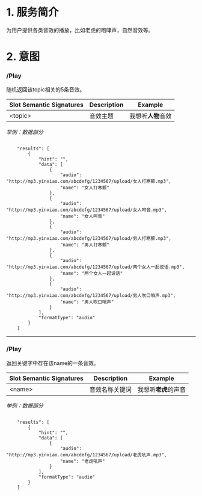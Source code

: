 # 1. 服务简介

为用户提供各类音效的播放，比如老虎的咆哮声，自然音效等。

# 2. 意图

### \/Play

随机返回该topic相关的5条音效。

| **Slot Semantic Signatures** | **Description** | **Example** |
| --- | --- | --- |
| &lt;topic&gt; | 音效主题 | 我想听**人物**音效 |


_举例：数据部分_

```

    "results": [
        {
            "hint": "",
            "data": [
                {
                    "audio": "http://mp3.yinxiao.com/abcdefg/1234567/upload/女人打寒颤.mp3",
                    "name": "女人打寒颤"
                },
                {
                    "audio": "http://mp3.yinxiao.com/abcdefg/1234567/upload/女人呵音.mp3",
                    "name": "女人呵音"
                },
                {
                    "audio": "http://mp3.yinxiao.com/abcdefg/1234567/upload/男人打寒颤.mp3",
                    "name": "男人打寒颤"
                },
                {
                    "audio": "http://mp3.yinxiao.com/abcdefg/1234567/upload/两个女人一起说话.mp3",
                    "name": "两个女人一起说话"
                },
                {
                    "audio": "http://mp3.yinxiao.com/abcdefg/1234567/upload/男人吹口哨声.mp3",
                    "name": "男人吹口哨声"
                }
            ],
            "formatType": "audio"
        }
    ]

```

---

### \/Play

返回关键字中存在该name的一条音效。

| **Slot Semantic Signatures** | **Description** | **Example** |
| --- | --- | --- |
| &lt;name&gt; | 音效名称关键词 | 我想听**老虎**的声音 |

_举例：数据部分_

```

    "results": [
        {
            "hint": "",
            "data": [
                {
                    "audio": "http://mp3.yinxiao.com/abcdefg/1234567/upload/老虎吼声.mp3",
                    "name": "老虎吼声"
                }
            ],
            "formatType": "audio"
        }
    ]

```



